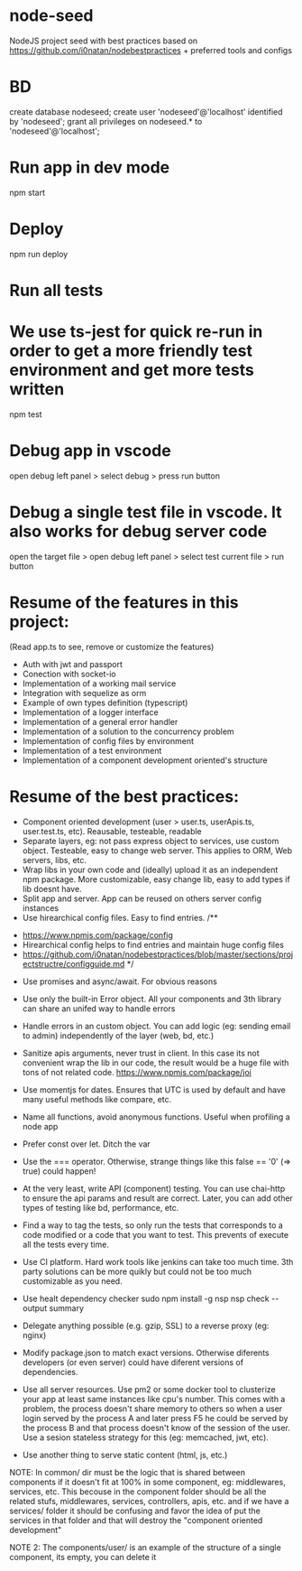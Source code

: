# node-seed
NodeJS project seed with best practices based on https://github.com/i0natan/nodebestpractices + preferred tools and configs

# BD
create database nodeseed;
create user 'nodeseed'@'localhost' identified by 'nodeseed';
grant all privileges on nodeseed.* to 'nodeseed'@'localhost';

# Run app in dev mode
npm start

# Deploy
npm run deploy

# Run all tests
# We use ts-jest for quick re-run in order to get a more friendly test environment and get more tests written
npm test

# Debug app in vscode
open debug left panel > select debug > press run button

# Debug a single test file in vscode. It also works for debug server code
open the target file > open debug left panel > select test current file > run button

# Resume of the features in this project:

(Read app.ts to see, remove or customize the features)

- Auth with jwt and passport
- Conection with socket-io
- Implementation of a working mail service
- Integration with sequelize as orm
- Example of own types definition (typescript)
- Implementation of a logger interface
- Implementation of a general error handler
- Implementation of a solution to the concurrency problem
- Implementation of config files by environment
- Implementation of a test environment
- Implementation of a component development oriented's structure

# Resume of the best practices:

- Component oriented development (user > user.ts, userApis.ts, user.test.ts, etc). Reausable, testeable, readable
- Separate layers, eg: not pass express object to services, use custom object. Testeable, easy to change web server. This applies to ORM, Web servers, libs, etc.
- Wrap libs in your own code and (ideally) upload it as an independent npm package. More customizable, easy change lib, easy to add types if lib doesnt have.
- Split app and server. App can be reused on others server config instances
- Use hirearchical config files. Easy to find entries.
/**
 * https://www.npmjs.com/package/config
 * Hirearchical config helps to find entries and maintain huge config files
 * https://github.com/i0natan/nodebestpractices/blob/master/sections/projectstructre/configguide.md
 */

- Use promises and async/await. For obvious reasons
- Use only the built-in Error object. All your components and 3th library can share an unifed way to handle errors
- Handle errors in an custom object. You can add logic (eg: sending email to admin) independently of the layer (web, bd, etc.)
- Sanitize apis arguments, never trust in client. In this case its not convenient wrap the lib in our code, the result would be a huge file with tons of not related code.
https://www.npmjs.com/package/joi

- Use momentjs for dates. Ensures that UTC is used by default and have many useful methods like compare, etc.
- Name all functions, avoid anonymous functions. Useful when profiling a node app
- Prefer const over let. Ditch the var
- Use the === operator. Otherwise, strange things like this false == '0' (=> true) could happen!
- At the very least, write API (component) testing. You can use chai-http to ensure the api params and result are correct. Later, you can add other types of testing like bd, performance, etc.
- Find a way to tag the tests, so only run the tests that corresponds to a code modified or a code that you want to test. This prevents of execute all the tests every time.
- Use CI platform. Hard work tools like jenkins can take too much time. 3th party solutions can be more quikly but could not be too much customizable as you need.
- Use healt dependency checker 
sudo npm install -g nsp
nsp check --output summary
- Delegate anything possible (e.g. gzip, SSL) to a reverse proxy (eg: nginx)
- Modify package.json to match exact versions. Otherwise diferents developers (or even server) could have diferent versions of dependencies.
- Use all server resources. Use pm2 or some docker tool to clusterize your app at least same instances like cpu's number.
This comes with a problem, the process doesn't share memory to others so when a user login served by the process A and later press F5 he could be served by the process B and that process doesn't know of the session of the user. Use a sesion stateless strategy for this (eg: memcached, jwt, etc).
- Use another thing to serve static content (html, js, etc.)

NOTE: In common/ dir must be the logic that is shared between components if it doesn't fit at 100% in some component, eg: middlewares, services, etc. This becouse in the component folder should be all the related stufs, middlewares, services, controllers, apis, etc. and if we have a services/ folder it should be confusing and favor the idea of put the services in that folder and that will destroy the "component oriented development"

NOTE 2: The components/user/ is an example of the structure of a single component, its empty, you can delete it
